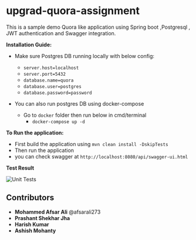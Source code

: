 # upgrad-quora-assignment
This is a sample demo Quora like application using Spring boot ,Postgresql , JWT authentication and Swagger integration.

**Installation Guide:**

 - Make sure Postgres DB running locally with below config:
    * `server.host=localhost` 
    * `server.port=5432`
    *  `database.name=quora`
    *  `database.user=postgres`
    *  `database.password=password`
    
 - You can also run postgres DB using docker-compose
    * Go to `docker` folder then run below in cmd/terminal
        - `docker-compose up -d`
   
**To Run the application:**
   - First build the application using `mvn clean install -DskipTests`
   - Then run the application
   - you can check swagger at `http://localhost:8080/api/swagger-ui.html`
   
   **Test Result**
   
   ![Unit Tests](https://github.com/afsarali273/upgrad-quora-assignment/blob/dev/afsar/img.png)


## Contributors 
  - **Mohammed Afsar Ali** @afsarali273
  - **Prashant Shekhar Jha** 
  - **Harish Kumar**
  - **Ashish Mohanty**
  
